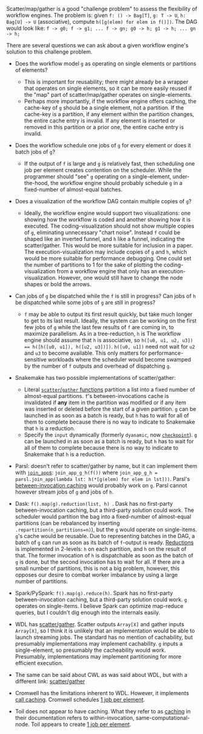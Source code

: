 Scatter/map/gather is a good "challenge problem" to assess the flexibility of workflow engines.
The problem is: given `f: () -> Bag[T]`, `g: T -> U`, `h: Bag[U] -> U` (associative), compute `h([g(elem) for elem in f()])`.
The DAG would look like: `f -> g0; f -> g1; ... f -> gn; g0 -> h; g1 -> h; ... gn -> h;`

There are several questions we can ask about a given workflow engine's solution to this challenge problem.

- Does the workflow model `g` as operating on single elements or partitions of elements?
  - This is important for reusability; there might already be a wrapper that operates on single elements, so it can be more easily reused if the "map" part of scatter/map/gather operates on single-elements.
  - Perhaps more importantly, if the workflow engine offers caching, the cache-key of `g` should be a single element, not a partition. If the cache-key is a partition, if any element within the partition changes, the entire cache entry is invalid. If any element is inserted or removed in this partition or a prior one, the entire cache entry is invalid.
- Does the workflow schedule one jobs of `g` for every element or does it batch jobs of `g`?
  - If the output of `f` is large and `g` is relatively fast, then scheduling one job per element creates contention on the scheduler. While the programmer should "see" `g` operating on a single-element, under-the-hood, the workflow engine should probably schedule `g` in a fixed-number of almost-equal batches.
- Does a visualization of the workflow DAG contain multiple copies of `g`?
  - Ideally, the workflow engine would support two visualizations: one showing how the workflow is coded and another showing how it is executed. The coding-visualization should not show multiple copies of `g`, eliminating unnecessary "chart noise". Instead `f` could be shaped like an inverted funnel, and `h` like a funnel, indicating the scatter/gather. This would be more suitable for inclusion in a paper. The execution-visualization may include copies of `g` and `h`, which would be more suitable for performance debugging. One could set the number of partitions to 1 for the sake of plotting the coding-visualization from a workflow engine that only has an execution-visualization. However, one would still have to change the node shapes or bold the arrows.
- Can jobs of `g` be dispatched while the `f` is still in progress? Can jobs of `h` be dispatched while some jobs of `g` are still in progress?
  - `f` may be able to output its first result quickly, but take much longer to get to its last result. Ideally, the system can be working on the first few jobs of `g` while the last few results of `f` are coming in, to maximize parallelism. As in a tree-reduction, `h` is The workflow engine should assume that `h` is associative, so `h([u0, u1, u2, u3]) == h([h([u0, u1]), h([u2, u3])])`. `h([u0, u1])` need not wait for `u2` and `u3` to become available. This only matters for performance-sensitive workloads where the scheduler would become swamped by the number of `f` outputs and overhead of dispatching `g`.

- Snakemake has two possible implementations of scatter/gather:
  - Literal [`scatter`/`gather` functions](https://snakemake.readthedocs.io/en/v8.11.6/snakefiles/rules.html#defining-scatter-gather-processes) partition a list into a fixed number of almost-equal partitions. `f`'s between-invocations cache is invalidated if **any** item in the partition was modified or if any item was inserted or deleted before the start of a given partition. `g` can be launched in as soon as a batch is ready, but `h` has to wait for all of them to complete because there is no way to indicate to Snakemake that `h` is a reduction.
  - Specify the `input` dynamically (formerly `dyanamic`, now [`checkpoint`](https://snakemake.readthedocs.io/en/v8.11.6/snakefiles/rules.html#data-dependent-conditional-execution)). `g` can be launched in as soon as a batch is ready, but `h` has to wait for all of them to complete because there is no way to indicate to Snakemake that `h` is a reduction.
- Parsl: doesn't refer to scatter/gather by name, but it can implement them with [`join_app`s](https://parsl.readthedocs.io/en/stable/userguide/joins.html): `join_app_g_h(f())` where `join_app_g_h = parsl.join_app(lambda lst: h(*[g(elem) for elem in lst]))`. Parsl's [between-invocation caching](https://parsl.readthedocs.io/en/stable/userguide/checkpoints.html) would probably work on `g`. Parsl cannot however stream jobs of `g` and jobs of `h`.
- Dask: `f().map(g).reduction(list, h) `. Dask has no first-party between-invocation caching, but a third-party solution could work. The scheduler would partition the bag into a fixed-number of almost-equal partitions (can be rebalanced by inserting `.repartition(n_partitions=n)`), but the `g` would operate on single-items. `g`'s cache would be reusable. Due to representing batches in the DAG, a batch of `g` can run as soon as its batch of `f`-output is ready. [Reductions](https://docs.dask.org/en/stable/generated/dask.bag.Bag.reduction.html#dask.bag.Bag.reduction) is implemented in 2-levels: `h` on each partition, and `h` on the result of that. The former invocation of `h` is dispatchable as soon as the batch of `g` is done, but the second invocation has to wait for all. If there are a small number of partitions, this is not a big problem, however, this opposes our desire to combat worker imbalance by using a large number of partitions.
- Spark/PySpark: `f().map(g).reduce(h)`. Spark has no first-party between-invocation caching, but a third-party solution could work. `g` operates on single-items. I believe Spark can optimize map-reduce queries, but I couldn't dig enough into the internals easily.
- WDL has [scatter/gather](https://github.com/openwdl/wdl/blob/wdl-1.1/SPEC.md#scatter-statement). Scatter outputs `Array[X]` and gather inputs `Array[X]`, so I think it is unlikely that an implementation would be able to launch streaming jobs. The standard has no mention of cachability, but presumably implementations may implement cachability. `g` inputs a single-element, so presumably the cacheability would work. Presumably, implementations may implement partitioning for more efficient execution.
- The same can be said about CWL as was said about WDL, but with a different link: [scatter/gather](http://www.commonwl.org/user_guide/topics/workflows.html#scattering-steps)
- Cromwell has the limitations inherent to WDL. However, it implements [call caching](https://cromwell.readthedocs.io/en/latest/cromwell_features/CallCaching/). Cromwell schedules [1 job per element](https://cromwell.readthedocs.io/en/latest/developers/bitesize/workflowExecution/executionAndValueStoreExamples/#handling-scatters).
- Toil does not appear to have caching. What they refer to as [caching](https://toil.readthedocs.io/en/latest/appendices/architecture.html#caching) in their documentation refers to within-invocation, same-computational-node. Toil appears to create [1 job per element](https://toil.readthedocs.io/en/latest/appendices/architecture.html#toil-support-for-common-workflow-language).
